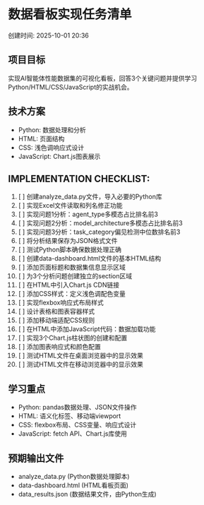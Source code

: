# 数据看板实现任务清单
创建时间: 2025-10-01 20:36

## 项目目标
实现AI智能体性能数据集的可视化看板，回答3个关键问题并提供学习Python/HTML/CSS/JavaScript的实战机会。

## 技术方案
- Python: 数据处理和分析
- HTML: 页面结构
- CSS: 浅色调响应式设计  
- JavaScript: Chart.js图表展示

## IMPLEMENTATION CHECKLIST:
1. [ ] 创建analyze_data.py文件，导入必要的Python库
2. [ ] 实现Excel文件读取和列名修正功能
3. [ ] 实现问题1分析：agent_type多模态占比排名前3
4. [ ] 实现问题2分析：model_architecture多模态占比排名前3
5. [ ] 实现问题3分析：task_category偏见检测中位数排名前3
6. [ ] 将分析结果保存为JSON格式文件
7. [ ] 测试Python脚本确保数据处理正确
8. [ ] 创建data-dashboard.html文件的基本HTML结构
9. [ ] 添加页面标题和数据集信息显示区域
10. [ ] 为3个分析问题创建独立的section区域
11. [ ] 在HTML中引入Chart.js CDN链接
12. [ ] 添加CSS样式：定义浅色调配色变量
13. [ ] 实现flexbox响应式布局样式
14. [ ] 设计表格和图表容器样式
15. [ ] 添加移动端适配CSS规则
16. [ ] 在HTML中添加JavaScript代码：数据加载功能
17. [ ] 实现3个Chart.js柱状图的创建和配置
18. [ ] 添加图表响应式和颜色配置
19. [ ] 测试HTML文件在桌面浏览器中的显示效果
20. [ ] 测试HTML文件在移动浏览器中的显示效果

## 学习重点
- Python: pandas数据处理、JSON文件操作
- HTML: 语义化标签、移动端viewport
- CSS: flexbox布局、CSS变量、响应式设计
- JavaScript: fetch API、Chart.js库使用

## 预期输出文件
- analyze_data.py (Python数据处理脚本)
- data-dashboard.html (HTML看板页面)
- data_results.json (数据结果文件，由Python生成)